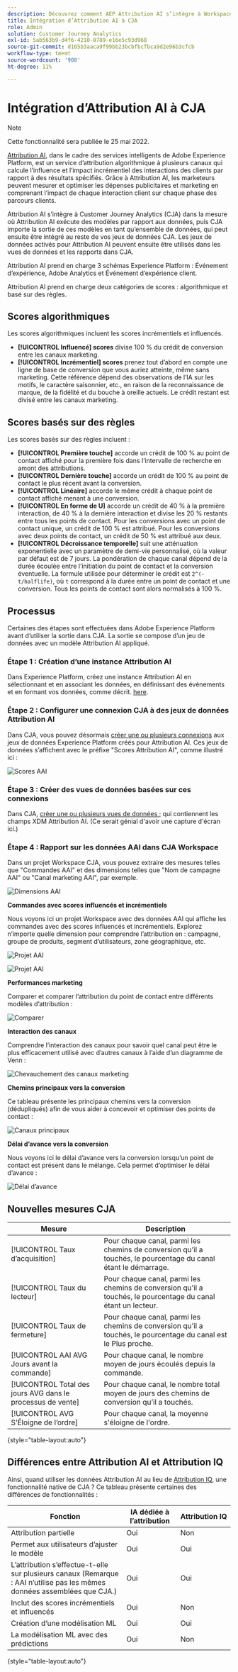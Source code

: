 ```yaml
---
description: Découvrez comment AEP Attribution AI s’intègre à Workspace dans CJA.
title: Intégration d’Attribution AI à CJA
role: Admin
solution: Customer Journey Analytics
exl-id: 5ab563b9-d4f6-4210-8789-e16e5c93d968
source-git-commit: d165b3aaca9f99bb23bcbfbcfbca9d2e96b3cfcb
workflow-type: tm+mt
source-wordcount: '908'
ht-degree: 11%

---
```


# Intégration d’Attribution AI à CJA

>[!NOTE]
>
>Cette fonctionnalité sera publiée le 25 mai 2022.

[Attribution AI](https://experienceleague.adobe.com/docs/experience-platform/intelligent-services/attribution-ai/overview.html?lang=en), dans le cadre des services intelligents de Adobe Experience Platform, est un service d’attribution algorithmique à plusieurs canaux qui calcule l’influence et l’impact incrémentiel des interactions des clients par rapport à des résultats spécifiés. Grâce à Attribution AI, les marketeurs peuvent mesurer et optimiser les dépenses publicitaires et marketing en comprenant l’impact de chaque interaction client sur chaque phase des parcours clients.

Attribution AI s’intègre à Customer Journey Analytics (CJA) dans la mesure où Attribution AI exécute des modèles par rapport aux données, puis CJA importe la sortie de ces modèles en tant qu’ensemble de données, qui peut ensuite être intégré au reste de vos jeux de données CJA. Les jeux de données activés pour Attribution AI peuvent ensuite être utilisés dans les vues de données et les rapports dans CJA.

Attribution AI prend en charge 3 schémas Experience Platform : Événement d’expérience, Adobe Analytics et Événement d’expérience client.

Attribution AI prend en charge deux catégories de scores : algorithmique et basé sur des règles.

## Scores algorithmiques

Les scores algorithmiques incluent les scores incrémentiels et influencés.

* **[!UICONTROL Influencé] scores** divise 100 % du crédit de conversion entre les canaux marketing.
* **[!UICONTROL Incrémentiel] scores** prenez tout d’abord en compte une ligne de base de conversion que vous auriez atteinte, même sans marketing. Cette référence dépend des observations de l’IA sur les motifs, le caractère saisonnier, etc., en raison de la reconnaissance de marque, de la fidélité et du bouche à oreille actuels. Le crédit restant est divisé entre les canaux marketing.

## Scores basés sur des règles

Les scores basés sur des règles incluent :

* **[!UICONTROL Première touche]** accorde un crédit de 100 % au point de contact affiché pour la première fois dans l’intervalle de recherche en amont des attributions.
* **[!UICONTROL Dernière touche]** accorde un crédit de 100 % au point de contact le plus récent avant la conversion.
* **[!UICONTROL Linéaire]** accorde le même crédit à chaque point de contact affiché menant à une conversion.
* **[!UICONTROL En forme de U]** accorde un crédit de 40 % à la première interaction, de 40 % à la dernière interaction et divise les 20 % restants entre tous les points de contact. Pour les conversions avec un point de contact unique, un crédit de 100 % est attribué. Pour les conversions avec deux points de contact, un crédit de 50 % est attribué aux deux.
* **[!UICONTROL Décroissance temporelle]** suit une atténuation exponentielle avec un paramètre de demi-vie personnalisé, où la valeur par défaut est de 7 jours. La pondération de chaque canal dépend de la durée écoulée entre l’initiation du point de contact et la conversion éventuelle. La formule utilisée pour déterminer le crédit est `2^(-t/halflife)`, où `t` correspond à la durée entre un point de contact et une conversion. Tous les points de contact sont alors normalisés à 100 %.

## Processus

Certaines des étapes sont effectuées dans Adobe Experience Platform avant d’utiliser la sortie dans CJA. La sortie se compose d’un jeu de données avec un modèle Attribution AI appliqué.

### Étape 1 : Création d’une instance Attribution AI

Dans Experience Platform, créez une instance Attribution AI en sélectionnant et en associant les données, en définissant des événements et en formant vos données, comme décrit. [here](https://experienceleague.adobe.com/docs/experience-platform/intelligent-services/attribution-ai/user-guide.html).

### Étape 2 : Configurer une connexion CJA à des jeux de données Attribution AI

Dans CJA, vous pouvez désormais [créer une ou plusieurs connexions](/help/connections/create-connection.md) aux jeux de données Experience Platform créés pour Attribution AI. Ces jeux de données s’affichent avec le préfixe &quot;Scores Attribution AI&quot;, comme illustré ici :

![Scores AAI](assets/aai-scores.png)

### Étape 3 : Créer des vues de données basées sur ces connexions

Dans CJA, [créer une ou plusieurs vues de données ;](/help/data-views/create-dataview.md) qui contiennent les champs XDM Attribution AI. (Ce serait génial d&#39;avoir une capture d&#39;écran ici.)

### Étape 4 : Rapport sur les données AAI dans CJA Workspace

Dans un projet Workspace CJA, vous pouvez extraire des mesures telles que &quot;Commandes AAI&quot; et des dimensions telles que &quot;Nom de campagne AAI&quot; ou &quot;Canal marketing AAI&quot;, par exemple.

![Dimensions AAI](assets/aai-dims.png)

**Commandes avec scores influencés et incrémentiels**

Nous voyons ici un projet Workspace avec des données AAI qui affiche les commandes avec des scores influencés et incrémentiels. Explorez n’importe quelle dimension pour comprendre l’attribution en : campagne, groupe de produits, segment d’utilisateurs, zone géographique, etc.

![Projet AAI](assets/aai-project.png)

![Projet AAI](assets/aai-project2.png)

**Performances marketing**

Comparer et comparer l’attribution du point de contact entre différents modèles d’attribution :

![Comparer](assets/compare.png)

**Interaction des canaux**

Comprendre l’interaction des canaux pour savoir quel canal peut être le plus efficacement utilisé avec d’autres canaux à l’aide d’un diagramme de Venn :

![Chevauchement des canaux marketing](assets/mc-overlap.png)

**Chemins principaux vers la conversion**

Ce tableau présente les principaux chemins vers la conversion (dédupliqués) afin de vous aider à concevoir et optimiser des points de contact :

![Canaux principaux](assets/top-channels.png)

**Délai d’avance vers la conversion**

Nous voyons ici le délai d’avance vers la conversion lorsqu’un point de contact est présent dans le mélange. Cela permet d’optimiser le délai d’avance :

![Délai d’avance](assets/lead-time.png)

## Nouvelles mesures CJA

| Mesure | Description |
| --- | --- |
| [!UICONTROL Taux d’acquisition] | Pour chaque canal, parmi les chemins de conversion qu’il a touchés, le pourcentage du canal étant le démarrage. |
| [!UICONTROL Taux du lecteur] | Pour chaque canal, parmi les chemins de conversion qu’il a touchés, le pourcentage du canal étant un lecteur. |
| [!UICONTROL Taux de fermeture] | Pour chaque canal, parmi les chemins de conversion qu’il a touchés, le pourcentage du canal est le Plus proche. |
| [!UICONTROL AAI AVG Jours avant la commande] | Pour chaque canal, le nombre moyen de jours écoulés depuis la commande. |
| [!UICONTROL Total des jours AVG dans le processus de vente] | Pour chaque canal, le nombre total moyen de jours des chemins de conversion qu’il a touchés. |
| [!UICONTROL AVG S’Éloigne de l’ordre] | Pour chaque canal, la moyenne s&#39;éloigne de l&#39;ordre. |

{style=&quot;table-layout:auto&quot;}

## Différences entre Attribution AI et Attribution IQ

Ainsi, quand utiliser les données Attribution AI au lieu de [Attribution IQ](/help/analysis-workspace/attribution/overview.md), une fonctionnalité native de CJA ? Ce tableau présente certaines des différences de fonctionnalités :

| Fonction | IA dédiée à l’attribution | Attribution IQ |
| --- | --- | --- |
| Attribution partielle | Oui | Non |
| Permet aux utilisateurs d’ajuster le modèle | Oui | Oui |
| L’attribution s’effectue-t-elle sur plusieurs canaux (Remarque : AAI n’utilise pas les mêmes données assemblées que CJA.) | Oui | Oui |
| Inclut des scores incrémentiels et influencés | Oui | Non |
| Création d’une modélisation ML | Oui | Oui |
| La modélisation ML avec des prédictions | Oui | Non |

{style=&quot;table-layout:auto&quot;}
